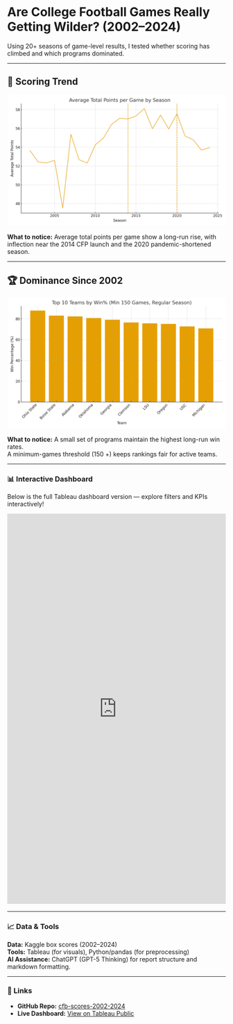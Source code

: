 # Are College Football Games Really Getting Wilder? (2002–2024)

Using 20+ seasons of game-level results, I tested whether scoring has climbed and which programs dominated.

---

## 🏈 Scoring Trend
![Average total points per season](./output_trend.png)

**What to notice:** Average total points per game show a long-run rise, with inflection near the 2014 CFP launch and the 2020 pandemic-shortened season.

---

## 🏆 Dominance Since 2002
![Top teams by Win % (min 150 games)](./output_winpct.png)

**What to notice:** A small set of programs maintain the highest long-run win rates.  
A minimum-games threshold (150 +) keeps rankings fair for active teams.

---

### 📊 Interactive Dashboard
Below is the full Tableau dashboard version — explore filters and KPIs interactively!

<div style="text-align:center;">
  <iframe 
    src="https://public.tableau.com/views/College_dashboard_final/CollegeFootballPerformanceDashboard?:showVizHome=no&:embed=true" 
    width="100%" 
    height="900px" 
    frameborder="0" 
    allowfullscreen="true">
  </iframe>
</div>


---

### 📈 Data & Tools
**Data:** Kaggle box scores (2002–2024)  
**Tools:** Tableau (for visuals), Python/pandas (for preprocessing)  
**AI Assistance:** ChatGPT (GPT-5 Thinking) for report structure and markdown formatting.

---

### 🔗 Links
- **GitHub Repo:** [cfb-scores-2002-2024](https://github.com/dalluram2011/cfb-scores-2002-2024)
- **Live Dashboard:** [View on Tableau Public](https://public.tableau.com/app/profile/matthewdallura/viz/NCAAFootballDashboard)


